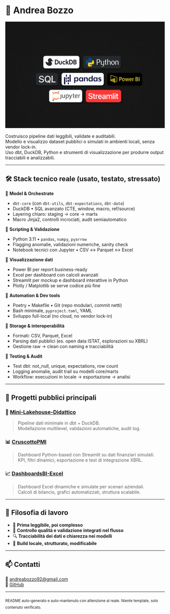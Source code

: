 # 👋 Andrea Bozzo

<p align="center">
  <img src="assets/tech_banner.png" alt="Tech stack banner" width="700"/>
</p>

Costruisco pipeline dati leggibili, validate e auditabili.  
Modello e visualizzo dataset pubblici o simulati in ambienti locali, senza vendor lock-in.  
Uso dbt, DuckDB, Python e strumenti di visualizzazione per produrre output tracciabili e analizzabili.

---

## 🛠️ Stack tecnico reale (usato, testato, stressato)

🔹 **Model & Orchestrate**
- `dbt-core` (con `dbt-utils`, `dbt-expectations`, `dbt-date`)
- DuckDB • SQL avanzato (CTE, window, macro, ref/source)
- Layering chiaro: staging → core → marts
- Macro Jinja2, controlli incrociati, audit semiautomatico

🔹 **Scripting & Validazione**
- Python 3.11 • `pandas`, `numpy`, `pyarrow`
- Flagging anomalie, validazioni numeriche, sanity check
- Notebook tecnici con Jupyter • CSV ↔ Parquet ↔ Excel

🔹 **Visualizzazione dati**
- Power BI per report business-ready
- Excel per dashboard con calcoli avanzati
- Streamlit per mockup e dashboard interattive in Python
- Plotly / Matplotlib se serve codice più fine

🔹 **Automation & Dev tools**
- Poetry • Makefile • Git (repo modulari, commit netti)
- Bash minimale, `pyproject.toml`, YAML
- Sviluppo full-local (no cloud, no vendor lock-in)

🔹 **Storage & interoperabilità**
- Formati: CSV, Parquet, Excel
- Parsing dati pubblici (es. open data ISTAT, esplorazioni su XBRL)
- Gestione raw → clean con naming e tracciabilità

🔹 **Testing & Audit**
- Test dbt: not_null, unique, expectations, row count
- Logging anomalie, audit trail su modelli core/marts
- Workflow: esecuzioni in locale → esportazione → analisi

---

## 🧪 Progetti pubblici principali

### 🧊 [Mini-Lakehouse-Didattico](https://github.com/AndreaBozzo/Mini-Lakehouse-Didattico)
> Pipeline dati minimale in dbt + DuckDB.  
> Modellazione multilevel, validazioni automatiche, audit log.

### 📊 [CruscottoPMI](https://github.com/AndreaBozzo/CruscottoPMI)
> Dashboard Python-based con Streamlit su dati finanziari simulati.  
> KPI, filtri dinamici, esportazione e test di integrazione XBRL.

### 📈 [DashboardsBI-Excel](https://github.com/AndreaBozzo/DashboardsBI-Excel)
> Dashboard Excel dinamiche e simulate per scenari aziendali.  
> Calcoli di bilancio, grafici automatizzati, struttura scalabile.

---

## 🧭 Filosofia di lavoro

- 📌 **Prima leggibile, poi complesso**
- 🧪 **Controllo qualità e validazione integrati nel flusso**
- 🔍 **Tracciabilità dei dati e chiarezza nei modelli**
- 🧱 **Build locale, strutturato, modificabile**

---

## 📫 Contatti

📧 [andreabozzo92@gmail.com](mailto:andreabozzo92@gmail.com)  
🔗 [GitHub](https://github.com/AndreaBozzo)

---

<sub>README auto-generato e auto-mantenuto con attenzione al reale. Niente template, solo contenuto verificato.</sub>

